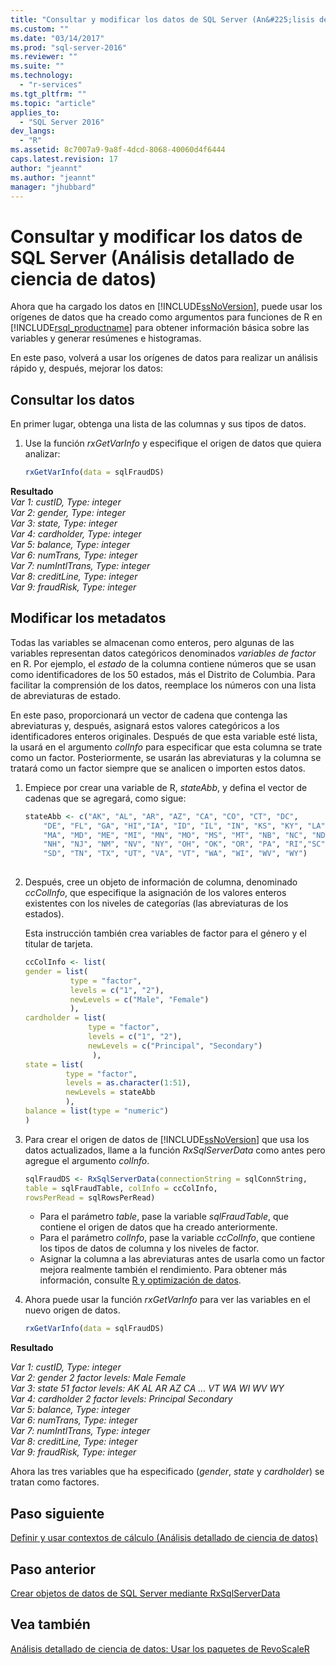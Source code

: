 ```yaml
---
title: "Consultar y modificar los datos de SQL Server (An&#225;lisis detallado de ciencia de datos) | Microsoft Docs"
ms.custom: ""
ms.date: "03/14/2017"
ms.prod: "sql-server-2016"
ms.reviewer: ""
ms.suite: ""
ms.technology: 
  - "r-services"
ms.tgt_pltfrm: ""
ms.topic: "article"
applies_to: 
  - "SQL Server 2016"
dev_langs: 
  - "R"
ms.assetid: 8c7007a9-9a8f-4dcd-8068-40060d4f6444
caps.latest.revision: 17
author: "jeannt"
ms.author: "jeannt"
manager: "jhubbard"
---
```

# Consultar y modificar los datos de SQL Server (An&#225;lisis detallado de ciencia de datos)
Ahora que ha cargado los datos en [!INCLUDE[ssNoVersion](../../includes/ssnoversion-md.md)], puede usar los orígenes de datos que ha creado como argumentos para funciones de R en [!INCLUDE[rsql_productname](../../includes/rsql-productname-md.md)] para obtener información básica sobre las variables y generar resúmenes e histogramas.  
  
En este paso, volverá a usar los orígenes de datos para realizar un análisis rápido y, después, mejorar los datos:  
  
## Consultar los datos  
En primer lugar, obtenga una lista de las columnas y sus tipos de datos.  
  
1.  Use la función *rxGetVarInfo* y especifique el origen de datos que quiera analizar:  
  
    ```R  
    rxGetVarInfo(data = sqlFraudDS)   
    ```  
  
  
**Resultado**  
*Var 1: custID, Type: integer*  
*Var 2: gender, Type: integer*  
*Var 3: state, Type: integer*  
*Var 4: cardholder, Type: integer*  
*Var 5: balance, Type: integer*  
*Var 6: numTrans, Type: integer*  
*Var 7: numIntlTrans, Type: integer*  
*Var 8: creditLine, Type: integer*  
*Var 9: fraudRisk, Type: integer*  
  
## Modificar los metadatos  
Todas las variables se almacenan como enteros, pero algunas de las variables representan datos categóricos denominados *variables de factor* en R. Por ejemplo, el *estado* de la columna contiene números que se usan como identificadores de los 50 estados, más el Distrito de Columbia.  Para facilitar la comprensión de los datos, reemplace los números con una lista de abreviaturas de estado.  
  
En este paso, proporcionará un vector de cadena que contenga las abreviaturas y, después, asignará estos valores categóricos a los identificadores enteros originales. Después de que esta variable esté lista, la usará en el argumento *colInfo* para especificar que esta columna se trate como un factor. Posteriormente, se usarán las abreviaturas y la columna se tratará como un factor siempre que se analicen o importen estos datos.  
  
1.  Empiece por crear una variable de R, *stateAbb*, y defina el vector de cadenas que se agregará, como sigue:  
  
    ```R  
    stateAbb <- c("AK", "AL", "AR", "AZ", "CA", "CO", "CT", "DC",     
        "DE", "FL", "GA", "HI","IA", "ID", "IL", "IN", "KS", "KY", "LA",   
        "MA", "MD", "ME", "MI", "MN", "MO", "MS", "MT", "NB", "NC", "ND",   
        "NH", "NJ", "NM", "NV", "NY", "OH", "OK", "OR", "PA", "RI","SC",   
        "SD", "TN", "TX", "UT", "VA", "VT", "WA", "WI", "WV", "WY")  
  
    ```  
  
2.  Después, cree un objeto de información de columna, denominado *ccColInfo*, que especifique la asignación de los valores enteros existentes con los niveles de categorías (las abreviaturas de los estados).  
  
    Esta instrucción también crea variables de factor para el género y el titular de tarjeta.  
  
    ```R  
    ccColInfo <- list(
    gender = list(
              type = "factor",
              levels = c("1", "2"), 
              newLevels = c("Male", "Female")
              ),
    cardholder = list(
                  type = "factor",
                  levels = c("1", "2"),
                  newLevels = c("Principal", "Secondary")
                   ),
    state = list(
             type = "factor",
             levels = as.character(1:51), 
             newLevels = stateAbb
             ),
    balance = list(type = "numeric")
    )  

    ```  
  
3.  Para crear el origen de datos de [!INCLUDE[ssNoVersion](../../includes/ssnoversion-md.md)] que usa los datos actualizados, llame a la función *RxSqlServerData* como antes pero agregue el argumento *colInfo*.  
  
    ```R  
    sqlFraudDS <- RxSqlServerData(connectionString = sqlConnString,  
    table = sqlFraudTable, colInfo = ccColInfo,  
    rowsPerRead = sqlRowsPerRead)   
    ```  
  
    -   Para el parámetro *table*, pase la variable *sqlFraudTable*, que contiene el origen de datos que ha creado anteriormente.    
    -   Para el parámetro *colInfo*, pase la variable *ccColInfo*, que contiene los tipos de datos de columna y los niveles de factor.
    -   Asignar la columna a las abreviaturas antes de usarla como un factor mejora realmente también el rendimiento. Para obtener más información, consulte [R y optimización de datos](https://msdn.microsoft.com/library/mt723575.aspx).  
  
4.  Ahora puede usar la función *rxGetVarInfo* para ver las variables en el nuevo origen de datos.  
  
    ```R  
    rxGetVarInfo(data = sqlFraudDS)   
    ```  
  
**Resultado**  
  
*Var 1: custID, Type: integer*  
*Var 2: gender       2 factor levels: Male Female*  
*Var 3: state       51 factor levels: AK AL AR AZ CA ... VT WA WI WV WY*  
*Var 4: cardholder       2 factor levels: Principal Secondary*  
*Var 5: balance, Type: integer*  
*Var 6: numTrans, Type: integer*  
*Var 7: numIntlTrans, Type: integer*  
*Var 8: creditLine, Type: integer*  
*Var 9: fraudRisk, Type: integer*  
  
Ahora las tres variables que ha especificado (_gender_, _state_ y _cardholder_) se tratan como factores.  
  
## Paso siguiente  
[Definir y usar contextos de cálculo &#40;Análisis detallado de ciencia de datos&#41;](../../advanced-analytics/r-services/define-and-use-compute-contexts-data-science-deep-dive.md)  
  
## Paso anterior  
[Crear objetos de datos de SQL Server mediante RxSqlServerData](../../advanced-analytics/r-services/create-sql-server-data-objects-using-rxsqlserverdata.md)  
  
## Vea también  
[Análisis detallado de ciencia de datos: Usar los paquetes de RevoScaleR](../../advanced-analytics/r-services/data-science-deep-dive-using-the-revoscaler-packages.md)  
  
  
  
